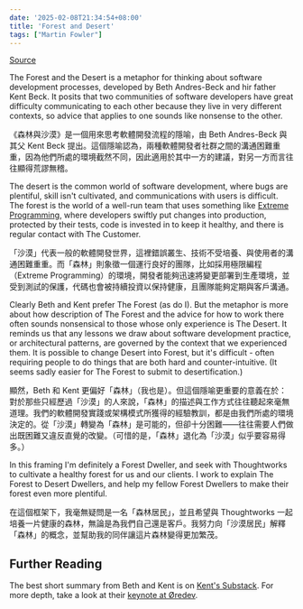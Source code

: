 ```yaml
---
date: '2025-02-08T21:34:54+08:00'
title: 'Forest and Desert'
tags: ["Martin Fowler"]
---
```


[Source](https://martinfowler.com/bliki/ForestAndDesert.html)

The Forest and the Desert is a metaphor for thinking about software development processes, developed by Beth Andres-Beck and hir father Kent Beck. It posits that two communities of software developers have great difficulty communicating to each other because they live in very different contexts, so advice that applies to one sounds like nonsense to the other.

《森林與沙漠》是一個用來思考軟體開發流程的隱喻，由 Beth Andres-Beck 與其父 Kent Beck 提出。這個隱喻認為，兩種軟體開發者社群之間的溝通困難重重，因為他們所處的環境截然不同，因此適用於其中一方的建議，對另一方而言往往顯得荒謬無稽。

The desert is the common world of software development, where bugs are plentiful, skill isn't cultivated, and communications with users is difficult. The forest is the world of a well-run team that uses something like [Extreme Programming](https://martinfowler.com/bliki/ExtremeProgramming.html), where developers swiftly put changes into production, protected by their tests, code is invested in to keep it healthy, and there is regular contact with The Customer.

「沙漠」代表一般的軟體開發世界，這裡錯誤叢生、技術不受培養、與使用者的溝通困難重重。而「森林」則象徵一個運行良好的團隊，比如採用極限編程（Extreme Programming）的環境，開發者能夠迅速將變更部署到生產環境，並受到測試的保護，代碼也會被持續投資以保持健康，且團隊能夠定期與客戶溝通。

Clearly Beth and Kent prefer The Forest (as do I). But the metaphor is more about how description of The Forest and the advice for how to work there often sounds nonsensical to those whose only experience is The Desert. It reminds us that any lessons we draw about software development practice, or architectural patterns, are governed by the context that we experienced them. It is possible to change Desert into Forest, but it's difficult - often requiring people to do things that are both hard and counter-intuitive. (It seems sadly easier for The Forest to submit to desertification.)

顯然，Beth 和 Kent 更偏好「森林」（我也是）。但這個隱喻更重要的意義在於：對於那些只經歷過「沙漠」的人來說，「森林」的描述與工作方式往往聽起來毫無道理。我們的軟體開發實踐或架構模式所獲得的經驗教訓，都是由我們所處的環境決定的。從「沙漠」轉變為「森林」是可能的，但卻十分困難——往往需要人們做出既困難又違反直覺的改變。（可惜的是，「森林」退化為「沙漠」似乎要容易得多。）

In this framing I'm definitely a Forest Dweller, and seek with Thoughtworks to cultivate a healthy forest for us and our clients. I work to explain The Forest to Desert Dwellers, and help my fellow Forest Dwellers to make their forest even more plentiful.

在這個框架下，我毫無疑問是一名「森林居民」，並且希望與 Thoughtworks 一起培養一片健康的森林，無論是為我們自己還是客戶。我努力向「沙漠居民」解釋「森林」的概念，並幫助我的同伴讓這片森林變得更加繁茂。

## Further Reading

The best short summary from Beth and Kent is on [Kent's Substack](https://tidyfirst.substack.com/p/forest-and-desert). For more depth, take a look at their [keynote at Øredev](https://www.youtube.com/watch?v=nt6m8qtRbz0).